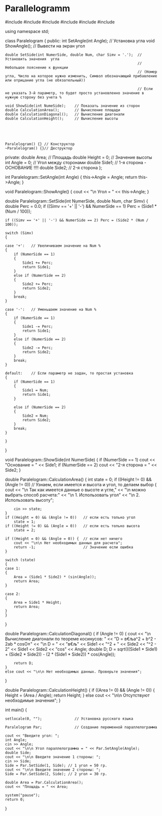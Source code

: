 # Parallelogramm
#include <iostream>
#include <iomanip>
#include <cmath>
#include <ctime>
#include <string>
#include <cstdlib>

using namespace std;

class Paralelogram {
public:
	int SetAngle(int Angle);    // Установка угла
	void ShowAngle();           // Вывести на экран угол

	double SetSide(int NumerSide, double Num, char Simv = '.');  // Установить значения  угла
																 // Небольшое пояснение к функции 
																 // (Номер угла, Число на которое нужно изменить, Символ обозначающий прибавление или отрицание угла (не обязательный))

																 // Если не указать 3-й параметр, то будет просто установленно значение в нужную сторону без учета %

	void ShowSide(int NumeSide);    // Показать значение из сторон
	double CalculationArea();       // Вычисление площади 
	double CalculationDiagonal();   // Вычисление диагонали
	double CalculationHeight();     // Вычисление высоты





	Paralelogram() {} // Конструктор
	~Paralelogram() {}// Деструктор
private:
	double Area;            // Площадь
	double Height = 0;      // Значение высоты
	int Angle = 0;          // Угол между сторонами
	double Side1;       // 1-я сторона - ОСНОВАНИЕ !!!!
	double Side2;       // 2-я сторона
};

int Paralelogram::SetAngle(int Angle) {
	this->Angle = Angle;
	return this->Angle;
}

void Paralelogram::ShowAngle() {
	cout << "\n Угол = " << this->Angle;
}

double Paralelogram::SetSide(int NumerSide, double Num, char Simv)
{
	double Perc = 0.0;
	if ((Simv == '+' || '-') && NumerSide == 1) Perc = (Side1 * (Num / 100));


	if ((Simv == '+' || '-') && NumerSide == 2) Perc = (Side2 * (Num / 100));

	switch (Simv)
	{

	case '+':   // Увеличиваем значение на Num %
	{
		if (NumerSide == 1)
		{
			Side1 += Perc;
			return Side1;
		}
		else if (NumerSide == 2)
		{
			Side2 += Perc;
			return Side2;
		}
		break;
	}

	case '-':   // Уменьшаем значение на Num %
	{
		if (NumerSide == 1)
		{
			Side1 -= Perc;
			return Side1;
		}
		else if (NumerSide == 2)
		{
			Side2 -= Perc;
			return Side2;
		}
		break;
	}

	default:    // Если параметр не задан, то простая установка
	{
		if (NumerSide == 1)
		{
			Side1 = Num;
			return Side1;
		}

		else if (NumerSide == 2)
		{
			Side2 = Num;
			return Side2;
		}
		break;
	}

	}

}

void Paralelogram::ShowSide(int NumerSide) {
	if (NumerSide == 1) cout << "Основание = " << Side1;
	if (NumerSide == 2) cout << "2-я сторона = " << Side2;
}

double Paralelogram::CalculationArea() {
	int state = 0;
	if ((Height != 0) && (Angle != 0))  // Узнаем, если имеется и высота и угол, то делаем выбор
	{
		cout
			<< "\n Так как имеется данные о высоте и угле,"
			<< "\n можно выбрать способ расчета:"
			<< "\n 1. Использовать угол"
			<< "\n 2. Использовать высоту";

		cin >> state;
	}
	if ((Height = 0) && (Angle != 0))   // если есть только угол
		state = 1;
	if ((Height != 0) && (Angle = 0))   // если есть только высота
		state = 2;

	if ((Height = 0) && (Angle = 0)) {  // если нет ничего
		cout << "\n\n Нет необходимых данных для расчета";
		return -1;                      // Значение если ошибка
	}

	switch (state)
	{
	case 1:
	{
		Area = (Side1 * Side2) * (sin(Angle));
		return Area;
	}

	case 2:
	{
		Area = Side1 * Height;
		return Area;
	}
	}


}

double Paralelogram::CalculationDiagonal() {
	if (Angle != 0) {
		cout << "\n Вычисление диагонали по теореме косинусов: "
			<< "D = в€љa^2 + b^2 - 2ab * cosО±"
			<< "\n D = " << "в€љ" << Side1 << "^2 + " << Side2 << "^2 - 2" << Side1 << Side2 << "cos" << Angle;
		double D;
		D = sqrt(((Side1 * Side1) + (Side2 * Side2)) - (2 * (Side1 * Side2)) * cos(Angle));

		return D;
	}
	else cout << "\n\n Нет необходимых данных. Проверьте значения";
}

double Paralelogram::CalculationHeight() {
	if ((Area != 0) && (Angle != 0)) {
		Height = (Area / Angle);
		return Height;
	}
	else cout << "\n\n Отсутствуют необходимые значения";
}

int main()
{

	setlocale(0, "");               // Установка русского языка

	Paralelogram Par;               // Создание переменной параллелограмма

	cout << "Введите угол: ";
	int Angle;
	cin >> Angle;
	cout << "\n\n Угол параллелограмма = " << Par.SetAngle(Angle);
	double Side;
	cout << "\n\n Введите значение 1 стороны: ";
	cin >> Side;
	Side = Par.SetSide(1, Side); // 1 угол = 50 гр.
	cout << "\n\n Введите значение 2 стороны: ";
	Side = Par.SetSide(2, Side); // 2 угол = 30 гр.

	double Area = Par.CalculationArea();
	cout << "Площадь = " << Area;

	system("pause");
	return 0;
}
